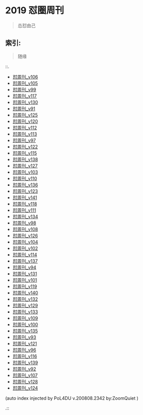 # 2019 怼圈周刊
> 怂怼由己

## 索引:
> 随缘

::.

- [ 怼周刊_v106](106w.md)
- [ 怼周刊_v105](105w.md)
- [ 怼周刊_v99](099w.md)
- [ 怼周刊_v117](117w.md)
- [ 怼周刊_v130](130w.md)
- [ 怼周刊_v91](091w.md)
- [ 怼周刊_v125](125w.md)
- [ 怼周刊_v120](120w.md)
- [ 怼周刊_v112](112w.md)
- [ 怼周刊_v113](113w.md)
- [ 怼周刊_v97](097w.md)
- [ 怼周刊_v122](122w.md)
- [ 怼周刊_v115](115w.md)
- [ 怼周刊_v138](138w.md)
- [ 怼周刊_v127](127w.md)
- [ 怼周刊_v103](103w.md)
- [ 怼周刊_v110](110w.md)
- [ 怼周刊_v136](136w.md)
- [ 怼周刊_v123](123w.md)
- [ 怼周刊_v141](141w.md)
- [ 怼周刊_v118](118w.md)
- [ 怼周刊_v111](111w.md)
- [ 怼周刊_v134](134w.md)
- [ 怼周刊_v98](098w.md)
- [ 怼周刊_v108](108w.md)
- [ 怼周刊_v126](126w.md)
- [ 怼周刊_v104](104w.md)
- [ 怼周刊_v102](102w.md)
- [ 怼周刊_v114](114w.md)
- [ 怼周刊_v137](137w.md)
- [ 怼周刊_v94](094w.md)
- [ 怼周刊_v131](131w.md)
- [ 怼周刊_v101](101w.md)
- [ 怼周刊_v119](119w.md)
- [ 怼周刊_v140](140w.md)
- [ 怼周刊_v132](132w.md)
- [ 怼周刊_v129](129w.md)
- [ 怼周刊_v133](133w.md)
- [ 怼周刊_v109](109w.md)
- [ 怼周刊_v100](100w.md)
- [ 怼周刊_v135](135w.md)
- [ 怼周刊_v93](093w.md)
- [ 怼周刊_v121](121w.md)
- [ 怼周刊_v96](096w.md)
- [ 怼周刊_v116](116w.md)
- [ 怼周刊_v139](139w.md)
- [ 怼周刊_v92](092w.md)
- [ 怼周刊_v107](107w.md)
- [ 怼周刊_v128](128w.md)
- [ 怼周刊_v124](124w.md)

(auto index injected by 
PoL4DU v.200808.2342 by:ZoomQuiet
)

.::


